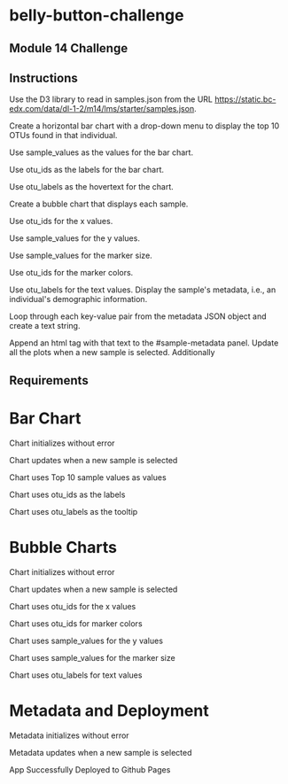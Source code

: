 # belly-button-challenge



## Module 14 Challenge 

## Instructions
Use the D3 library to read in samples.json from the URL https://static.bc-edx.com/data/dl-1-2/m14/lms/starter/samples.json.

Create a horizontal bar chart with a drop-down menu to display the top 10 OTUs found in that individual.

Use sample_values as the values for the bar chart.

Use otu_ids as the labels for the bar chart.

Use otu_labels as the hovertext for the chart.

Create a bubble chart that displays each sample.

Use otu_ids for the x values.

Use sample_values for the y values.

Use sample_values for the marker size.

Use otu_ids for the marker colors.

Use otu_labels for the text values.
Display the sample's metadata, i.e., an individual's demographic information.

Loop through each key-value pair from the metadata JSON object and create a text string.

Append an html tag with that text to the #sample-metadata panel.
Update all the plots when a new sample is selected. Additionally

## Requirements


# Bar Chart 
Chart initializes without error 

Chart updates when a new sample is selected 

Chart uses Top 10 sample values as values 

Chart uses otu_ids as the labels 

Chart uses otu_labels as the tooltip 

# Bubble Charts 
Chart initializes without error 

Chart updates when a new sample is selected 

Chart uses otu_ids for the x values 

Chart uses otu_ids for marker colors 

Chart uses sample_values for the y values 

Chart uses sample_values for the marker size 

Chart uses otu_labels for text values 

# Metadata and Deployment 
Metadata initializes without error 

Metadata updates when a new sample is selected 

App Successfully Deployed to Github Pages 
